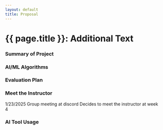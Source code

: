```yaml
---
layout: default
title: Proposal
---
```


# {{ page.title }}: Additional Text


### Summary of Project




### AI/ML Algorithms




### Evaluation Plan




### Meet the Instructor
1/23/2025 Group meeting at discord
Decides to meet the instructor at week 4


### AI Tool Usage



